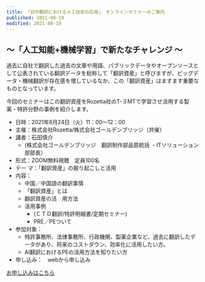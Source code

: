 ```yaml
---
title: 「日中翻訳におけるＡＩ技術の応用」 オンラインセミナーのご案内
published: 2021-08-19
modified: 2021-08-19
---
```


## ～「人工知能+機械学習」で新たなチャレンジ ～

過去に自社で翻訳した過去の文章や用語、パブリックデータやオープンソースとして公表されている翻訳データを総称して「翻訳資産」と呼びますが、ビッグデータ・機械翻訳が存在感を増しているなか、この「翻訳資産」はますます重要なものとなっています。

今回のセミナーはこの翻訳資産をRozetta社のT-３MTで学習させ活用する製薬・特許分野の事例を紹介します。

- 日時：2021年8月24日（火）11：00～12：00
- 主催：株式会社Rozetta/株式会社ゴールデンブリッジ（共催）
- 講者：石田慎介
  - (株式会社ゴールデンブリッジ　翻訳制作部品質統括 ・ITソリューション部部長）
- 形式：ZOOM無料視聴　定員100名
- テー マ：「翻訳資産」の掘り起こしと活用
- 内容：
  - 中国／中国語の翻訳事情
  - 「翻訳資産」とは
  - 翻訳資産の活　用方法
  - 活用事例
    - (ＣＴＤ翻訳/特許明細書/定期セミナー)
    - PRE／PEついて
- 参加対象：
  - 特許事務所、法律事務所、行政機関、製薬企業など、過去に翻訳したデータがあり、将来のコストダウン、効率化に活用したい方。
  - AI翻訳におけるPEの活用方法を知りたい方
- 申し込み：　webから申し込み

[お申し込みはこちら](https://www.rozetta.jp/webinar/detail/210824.html)
 

